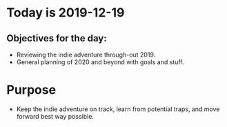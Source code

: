 # Today is 2019-12-19

## Objectives for the day:

- Reviewing the indie adventure through-out 2019.
- General planning of 2020 and beyond with goals and stuff.

# Purpose

- Keep the indie adventure on track, learn from potential traps, and move forward best way possible.
